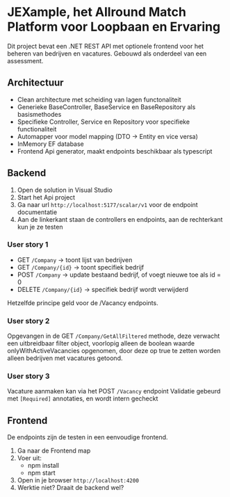 # JEXample, het Allround Match Platform voor Loopbaan en Ervaring
Dit project bevat een .NET REST API met optionele frontend voor het beheren van bedrijven en vacatures. Gebouwd als onderdeel van een assessment.

## Architectuur
- Clean architecture met scheiding van lagen functonaliteit
- Generieke BaseController, BaseService en BaseRepository als basismethodes
- Specifieke Controller, Service en Repository voor specifieke functionaliteit
- Automapper voor model mapping (DTO -> Entity en vice versa)
- InMemory EF database
- Frontend Api generator, maakt endpoints beschikbaar als typescript

## Backend
1. Open de solution in Visual Studio
2. Start het Api project
3. Ga naar url `http://localhost:5177/scalar/v1` voor de endpoint documentatie
4. Aan de linkerkant staan de controllers en endpoints, aan de rechterkant kun je ze testen

### User story 1
- GET `/Company` -> toont lijst van bedrijven
- GET `/Company/{id}` -> toont specifiek bedrijf
- POST `/Company` -> update bestaand bedrijf, of voegt nieuwe toe als id = 0
- DELETE `/Company/{id}` -> specifiek bedrijf wordt verwijderd

Hetzelfde principe geld voor de /Vacancy endpoints.

### User story 2
Opgevangen in de GET `/Company/GetAllFiltered` methode, deze verwacht een uitbreidbaar filter object, voorlopig alleen de boolean waarde onlyWithActiveVacancies opgenomen, door deze op true te zetten worden alleen bedrijven met vacatures getoond.

### User story 3
Vacature aanmaken kan via het POST `/Vacancy` endpoint
Validatie gebeurd met `[Required]` annotaties, en wordt intern gecheckt

## Frontend
De endpoints zijn de testen in een eenvoudige frontend. 

1. Ga naar de Frontend map
2. Voer uit:
	- npm install
	- npm start
3. Open in je browser `http://localhost:4200`
4. Werktie niet? Draait de backend wel?

